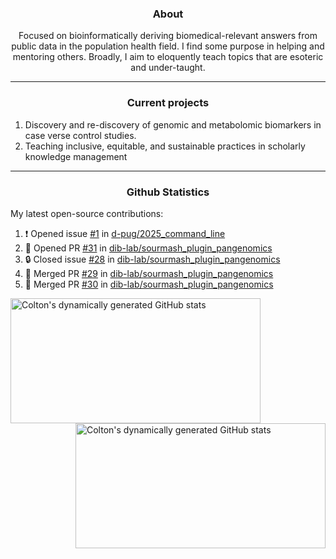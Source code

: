 <!--
Inspiration derived from:
1. https://zzetao.github.io/awesome-github-profile/
2. https://github.com/spcanelon
3. https://github.com/tallguyjenks

Tools used:
1. https://github.com/anuraghazra/github-readme-stats
2. https://github.com/jamesgeorge007/github-activity-readme
3. https://github.com/topics/profile-readme
-->

<h3 align="center">About</h3>

<p align="center">
Focused on bioinformatically deriving biomedical-relevant answers from public data in the population health field. 
I find some purpose in helping and mentoring others. Broadly, I aim to eloquently teach topics that are esoteric and under-taught.
</p>

---

<h3 align="center">Current projects</h3>

1. Discovery and re-discovery of genomic and metabolomic biomarkers in case verse control studies.
2. Teaching inclusive, equitable, and sustainable practices in scholarly knowledge management

---

<h3 align="center">Github Statistics</h3>

My latest open-source contributions:

<!--START_SECTION:activity-->
1. ❗ Opened issue [#1](https://github.com/d-pug/2025_command_line/issues/1) in [d-pug/2025_command_line](https://github.com/d-pug/2025_command_line)
2. 💪 Opened PR [#31](https://github.com/dib-lab/sourmash_plugin_pangenomics/pull/31) in [dib-lab/sourmash_plugin_pangenomics](https://github.com/dib-lab/sourmash_plugin_pangenomics)
3. 🔒 Closed issue [#28](https://github.com/dib-lab/sourmash_plugin_pangenomics/issues/28) in [dib-lab/sourmash_plugin_pangenomics](https://github.com/dib-lab/sourmash_plugin_pangenomics)
4. 🎉 Merged PR [#29](https://github.com/dib-lab/sourmash_plugin_pangenomics/pull/29) in [dib-lab/sourmash_plugin_pangenomics](https://github.com/dib-lab/sourmash_plugin_pangenomics)
5. 🎉 Merged PR [#30](https://github.com/dib-lab/sourmash_plugin_pangenomics/pull/30) in [dib-lab/sourmash_plugin_pangenomics](https://github.com/dib-lab/sourmash_plugin_pangenomics)
<!--END_SECTION:activity-->

<a href="https://github.com/ccbaumler">
  <img height="200" width=400 align="left" alt="Colton's dynamically generated GitHub stats" src="https://github-readme-stats.vercel.app/api?username=ccbaumler&show_icons=true&title_color=434d58&icon_color=fa8072&ring_color=ba55d3"/>
</a>
<a href="https://github.com/ccbaumler">
  <img height="200" width=400 align="right" alt="Colton's dynamically generated GitHub stats" src="https://github-readme-stats.vercel.app/api/top-langs/?username=ccbaumler&layout=compact&langs_count=6&card_width=320&title_color=434d58&hide=Standard%20ML,%20TeX,%20Jupyter%20Notebook" />
</a>
